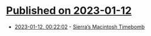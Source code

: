 # [Published on 2023-01-12](index.md)

* [2023-01-12, 00:22:02](https://news.ycombinator.com/item?id=34347193) - [Sierra’s Macintosh Timebomb](https://www.benshoof.org/blog/sierras-macintosh-timebomb)
